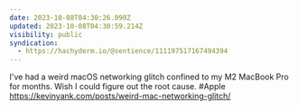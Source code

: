 ```yaml
---
date: 2023-10-08T04:30:26.090Z
updated: 2023-10-08T04:30:59.214Z
visibility: public
syndication:
  - https://hachyderm.io/@sentience/111197517167494394
---
```


I've had a weird macOS networking glitch confined to my M2 MacBook Pro for months. Wish I could figure out the root cause. #Apple https://kevinyank.com/posts/weird-mac-networking-glitch/
